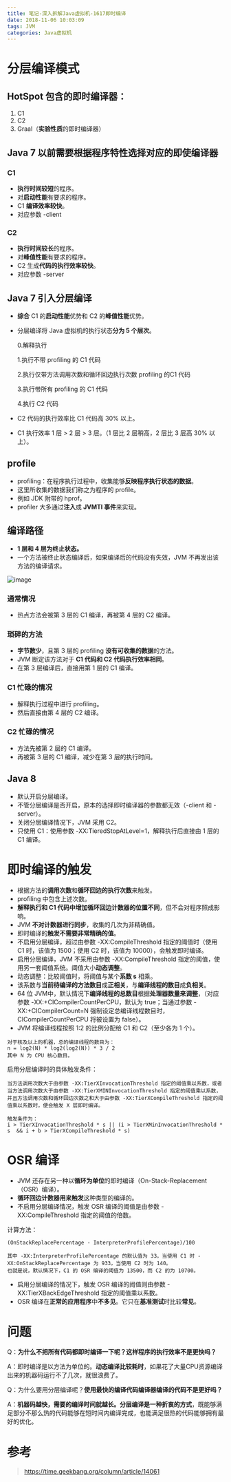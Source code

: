 ```yaml
---
title: 笔记-深入拆解Java虚拟机-1617即时编译
date: 2018-11-06 10:03:09
tags: JVM
categories: Java虚拟机
---
```


# 分层编译模式

## HotSpot 包含的即时编译器：
1. C1
2. C2
3. Graal（**实验性质**的即时编译器）

## Java 7 以前需要根据程序特性选择对应的即使编译器

### C1

- **执行时间较短**的程序。
- 对**启动性能**有要求的程序。
- C1 **编译效率较快**。
- 对应参数 -client

### C2

- **执行时间较长**的程序。
- 对**峰值性能**有要求的程序。
- C2 生成**代码的执行效率较快**。
- 对应参数 -server

## Java 7 引入分层编译

- **综合** C1 的**启动性能**优势和 C2 的**峰值性能**优势。
- 分层编译将 Java 虚拟机的执行状态**分为 5 个层次**。
	
	0.解释执行
	
	1.执行不带 profiling 的 C1 代码
	
	2.执行仅带方法调用次数和循环回边执行次数 profiling 的C1 代码
	
	3.执行带所有 profiling 的 C1 代码
	
	4.执行 C2 代码

- C2 代码的执行效率比 C1 代码高 30% 以上。
- C1 执行效率 1 层 > 2 层 > 3 层。（1 层比 2 层稍高，2 层比 3 层高 30% 以上）。

## profile

- profiling：在程序执行过程中，收集能够**反映程序执行状态的数据**。
- 这里所收集的数据我们称之为程序的 profile。
- 例如 JDK 附带的 hprof。
- profiler 大多通过**注入**或 **JVMTI 事件**来实现。

## 编译路径

- **1 层和 4 层为终止状态。**
- 一个方法被终止状态编译后，如果编译后的代码没有失效，JVM 不再发出该方法的编译请求。

![image](http://pcrioz2ch.bkt.clouddn.com/JVM/16/compile_path.png)

### 通常情况

- 热点方法会被第 3 层的 C1 编译，再被第 4 层的 C2 编译。

### 琐碎的方法

- **字节数少**，且第 3 层的 profiling **没有可收集的数据**的方法。
- JVM 断定该方法对于 **C1 代码和 C2 代码执行效率相同**。
- 在第 3 层编译后，直接用第 1 层的 C1 编译。

### C1 忙碌的情况

- 解释执行过程中进行 profiling。
- 然后直接由第 4 层的 C2 编译。

### C2 忙碌的情况

- 方法先被第 2 层的 C1 编译。
- 再被第 3 层的 C1 编译，减少在第 3 层的执行时间。

## Java 8

- 默认开启分层编译。
- 不管分层编译是否开启，原本的选择即时编译器的参数都无效（-client 和 -server）。
- 关闭分层编译情况下，JVM 采用 C2。
- 只使用 C1：使用参数 -XX:TieredStopAtLevel=1，解释执行后直接由 1 层的 C1 编译。

# 即时编译的触发

- 根据方法的**调用次数**和**循环回边的执行次数**来触发。
- profiling 中包含上述次数。
- **解释执行和 C1 代码中增加循环回边计数器的位置不同**，但不会对程序照成影响。
- JVM **不对计数器进行同步**，收集的几次为非精确值。
- 即时编译的**触发不需要非常精确的值**。
- 不启用分层编译，超过由参数 -XX:CompileThreshold 指定的阈值时（使用 C1 时，该值为 1500；使用 C2 时，该值为 10000），会触发即时编译。
- 启用分层编译，JVM 不采用由参数 -XX:CompileThreshold 指定的阈值，使用另一套阈值系统。阈值大小**动态调整**。
- 动态调整：比较阈值时，将阈值与某个**系数 s** 相乘。
- 该系数与**当前待编译的方法数目**成**正相关**，与**编译线程的数目**成**负相关**。
- 64 位 JVM中，默认情况下**编译线程的总数目**根据**处理器数量来调整**，（对应参数 -XX:+CICompilerCountPerCPU，默认为 true；当通过参数 -XX:+CICompilerCount=N 强制设定总编译线程数目时，CICompilerCountPerCPU 将被设置为 false）。
- JVM 将编译线程按照 1:2 的比例分配给 C1 和 C2（至少各为 1 个）。

```
对于核及以上的机器，总的编译线程的数目为：
n = log2(N) * log2(log2(N)) * 3 / 2
其中 N 为 CPU 核心数目。
```

启用分层编译时的具体触发条件：

```
当方法调用次数大于由参数 -XX:TierXInvocationThreshold 指定的阈值乘以系数，或者当方法调用次数大于由参数 -XX:TierXMINInvocationThreshold 指定的阈值乘以系数，并且方法调用次数和循环回边次数之和大于由参数 -XX:TierXCompileThreshold 指定的阈值乘以系数时，便会触发 X 层即时编译。

触发条件为：
i > TierXInvocationThreshold * s || (i > TierXMinInvocationThreshold * s  && i + b > TierXCompileThreshold * s)
```

# OSR 编译

- JVM 还存在另一种以**循环为单位**的即时编译（On-Stack-Replacement（OSR）编译）。
- **循环回边计数器用来触发**这种类型的编译的。
- 不启用分层编译情况，触发 OSR 编译的阈值是由参数 -XX:CompileThreshold 指定的阈值的倍数。

计算方法：

```
(OnStackReplacePercentage - InterpreterProfilePercentage)/100

其中 -XX:InterpreterProfilePercentage 的默认值为 33，当使用 C1 时 -XX:OnStackReplacePercentage 为 933，当使用 C2 时为 140。
也就是说，默认情况下，C1 的 OSR 编译的阈值为 13500，而 C2 的为 10700。
```

- 启用分层编译的情况下，触发 OSR 编译的阈值则由参数 -XX:TierXBackEdgeThreshold 指定的阈值乘以系数。
- OSR 编译在**正常的应用程序**中**不多见**。它只在**基准测试**时比较**常见**。

# 问题

Q：**为什么不把所有代码都即时编译一下呢？这样程序的执行效率不是更快吗？**

A：即时编译是以方法为单位的。**动态编译比较耗时**，如果花了大量CPU资源编译出来的机器码运行不了几次，就很浪费了。

Q：为什么要用分层编译呢？**使用最快的编译代码编译器编译的代码不是更好吗？**

A：**机器码越快，需要的编译时间就越长。分层编译是一种折衷的方式**，既能够满足部分不那么热的代码能够在短时间内编译完成，也能满足很热的代码能够拥有最好的优化。

# 参考

> https://time.geekbang.org/column/article/14061
